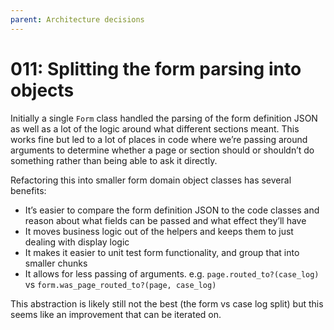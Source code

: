 ```yaml
---
parent: Architecture decisions
---
```


# 011: Splitting the form parsing into objects

Initially a single `Form` class handled the parsing of the form definition JSON as well as a lot of the logic around what different sections meant. This works fine but led to a lot of places in code where we’re passing around arguments to determine whether a page or section should or shouldn’t do something rather than being able to ask it directly.

Refactoring this into smaller form domain object classes has several benefits:

- It’s easier to compare the form definition JSON to the code classes and reason about what fields can be passed and what effect they’ll have
- It moves business logic out of the helpers and keeps them to just dealing with display logic
- It makes it easier to unit test form functionality, and group that into smaller chunks
- It allows for less passing of arguments. e.g. `page.routed_to?(case_log)` vs `form.was_page_routed_to?(page, case_log)`

This abstraction is likely still not the best (the form vs case log split) but this seems like an improvement that can be iterated on.
